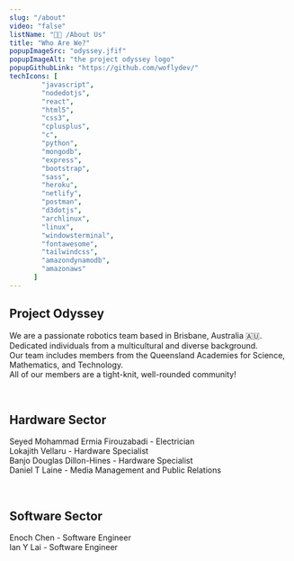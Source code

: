 ```yaml
---
slug: "/about"
video: "false"
listName: "👨‍💻 /About Us"
title: "Who Are We?"
popupImageSrc: "odyssey.jfif"
popupImageAlt: "the project odyssey logo"
popupGithubLink: "https://github.com/woflydev/"
techIcons: [
        "javascript",
        "nodedotjs",
        "react", 
        "html5",
        "css3",
        "cplusplus", 
        "c",
        "python",
        "mongodb",
        "express",
        "bootstrap", 
        "sass",
        "heroku",
        "netlify",
        "postman",
        "d3dotjs", 
        "archlinux",
        "linux",
        "windowsterminal",
        "fontawesome",
        "tailwindcss",
        "amazondynamodb",
        "amazonaws"
      ]
---
```


## Project Odyssey
We are a passionate robotics team based in Brisbane, Australia 🇦🇺.<br>
Dedicated individuals from a multicultural and diverse background.<br>
Our team includes members from the Queensland Academies for Science, Mathematics, and Technology.<br>
All of our members are a tight-knit, well-rounded community!<br>

 <br>
 
## Hardware Sector
Seyed Mohammad Ermia Firouzabadi - Electrician<br>
Lokajith Vellaru - Hardware Specialist<br>
Banjo Douglas Dillon-Hines - Hardware Specialist<br>
Daniel T Laine - Media Management and Public Relations<br>

 <br>
 
## Software Sector
Enoch Chen - Software Engineer<br>
Ian Y Lai - Software Engineer